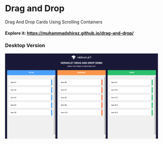 # Drag and Drop
Drag And Drop Cards Using Scrolling Containers

#### Explore it: https://muhammadshiraz.github.io/drag-and-drop/
### Desktop Version
<p align="center">
  <img src="src/images/result.jpg">
</p>
